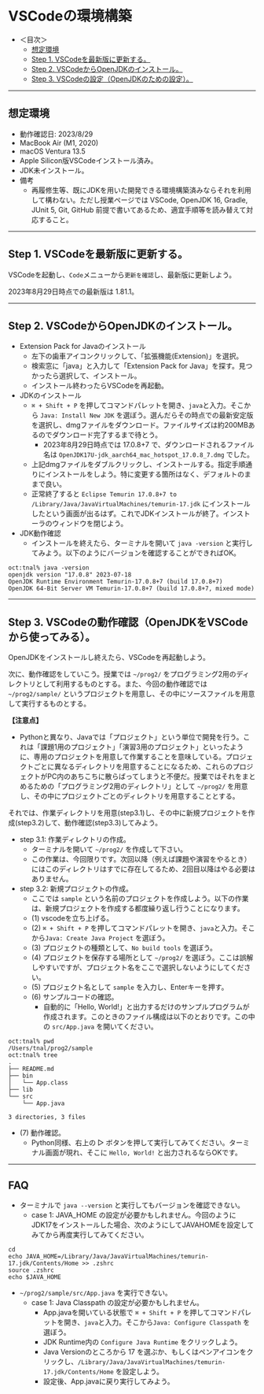 # VSCodeの環境構築

- ＜目次＞
  - <a href="#step0">想定環境</a>
  - <a href="#step1">Step 1. VSCodeを最新版に更新する。</a>
  - <a href="#step2">Step 2. VSCodeからOpenJDKのインストール。</a>
  - <a href="#step3">Step 3. VSCodeの設定（OpenJDKのための設定）。</a>

---
## <a name="step0">想定環境</a>
- 動作確認日: 2023/8/29
- MacBook Air (M1, 2020)
- macOS Ventura 13.5
- Apple Silicon版VSCodeインストール済み。
- JDK未インストール。
- 備考
  - 再履修生等、既にJDKを用いた開発できる環境構築済みならそれを利用して構わない。ただし授業ページでは VSCode, OpenJDK 16, Gradle, JUnit 5, Git, GitHub 前提で書いてあるため、適宜手順等を読み替えて対応すること。

---
## <a name="step1">Step 1. VSCodeを最新版に更新する。</a>
VSCodeを起動し、``Code``メニューから``更新を確認``し、最新版に更新しよう。

2023年8月29日時点での最新版は 1.81.1。

---
## <a name="step2">Step 2. VSCodeからOpenJDKのインストール。</a>
- Extension Pack for Javaのインストール
  - 左下の歯車アイコンクリックして、「拡張機能(Extension)」を選択。
  - 検索窓に「java」と入力して「Extension Pack for Java」を探す。見つかったら選択して、インストール。
  - インストール終わったらVSCodeを再起動。
- JDKのインストール
  - ``⌘ + Shift + P`` を押してコマンドパレットを開き、``java``と入力。そこから ``Java: Install New JDK`` を選ぼう。選んだらその時点での最新安定版を選択し、dmgファイルをダウンロード。ファイルサイズは約200MBあるのでダウンロード完了するまで待とう。
    - 2023年8月29日時点では 17.0.8+7 で、ダウンロードされるファイル名は ``OpenJDK17U-jdk_aarch64_mac_hotspot_17.0.8_7.dmg`` でした。
  - 上記dmgファイルをダブルクリックし、インストールする。指定手順通りにインストールをしよう。特に変更する箇所はなく、デフォルトのままで良い。
  - 正常終了すると ``Eclipse Temurin 17.0.8+7 to /Library/Java/JavaVirtualMachines/temurin-17.jdk`` にインストールしたという画面が出るはず。これでJDKインストールが終了。インストーラのウィンドウを閉じよう。
- JDK動作確認
  - インストールを終えたら、ターミナルを開いて ``java -version`` と実行してみよう。以下のようにバージョンを確認することができればOK。
```
oct:tnal% java -version
openjdk version "17.0.8" 2023-07-18
OpenJDK Runtime Environment Temurin-17.0.8+7 (build 17.0.8+7)
OpenJDK 64-Bit Server VM Temurin-17.0.8+7 (build 17.0.8+7, mixed mode)
```

---
## <a name="step3">Step 3. VSCodeの動作確認（OpenJDKをVSCodeから使ってみる）。</a>

OpenJDKをインストールし終えたら、VSCodeを再起動しよう。

次に、動作確認をしていこう。授業では ``~/prog2/`` をプログラミング2用のディレクトリとして利用するものとする。また、今回の動作確認では ``~/prog2/sample/`` というプロジェクトを用意し、その中にソースファイルを用意して実行するものとする。

**【注意点】**
- Pythonと異なり、Javaでは「プロジェクト」という単位で開発を行う。これは「課題1用のプロジェクト」「演習3用のプロジェクト」といったように、専用のプロジェクトを用意して作業することを意味している。プロジェクトごとに異なるディレクトリを用意することになるため、これらのプロジェクトがPC内のあちこちに散らばってしまうと不便だ。授業ではそれをまとめるための「プログラミング2用のディレクトリ」として ``~/prog2/`` を用意し、その中にプロジェクトごとのディレクトリを用意することとする。

それでは、作業ディレクトリを用意(step3.1)し、その中に新規プロジェクトを作成(step3.2)して、動作確認(step3.3)してみよう。

- step 3.1: 作業ディレクトリの作成。
  - ターミナルを開いて ``~/prog2/`` を作成して下さい。
  - この作業は、今回限りです。次回以降（例えば課題や演習をやるとき）にはこのディレクトリはすでに存在してるため、2回目以降はやる必要はありません。
- step 3.2: 新規プロジェクトの作成。
  - ここでは ``sample`` という名前のプロジェクトを作成しよう。以下の作業は、新規プロジェクトを作成する都度繰り返し行うことになります。
  - (1) vscodeを立ち上げる。
  - (2) ``⌘ + Shift + P`` を押してコマンドパレットを開き、``java``と入力。そこから``Java: Create Java Project`` を選ぼう。
  - (3) プロジェクトの種類として、``No build tools`` を選ぼう。
  - (4) プロジェクトを保存する場所として ``~/prog2/`` を選ぼう。ここは誤解しやすいですが、プロジェクト名をここで選択しないようにしてください。
  - (5) プロジェクト名として ``sample`` を入力し、Enterキーを押す。
  - (6) サンプルコードの確認。
    - 自動的に「Hello, World!」と出力するだけのサンプルプログラムが作成されます。このときのファイル構成は以下のとおりです。この中の ``src/App.java`` を開いてください。
```
oct:tnal% pwd
/Users/tnal/prog2/sample
oct:tnal% tree
.
├── README.md
├── bin
│   └── App.class
├── lib
└── src
    └── App.java

3 directories, 3 files
```
  - (7) 動作確認。
    - Python同様、右上の ▷ ボタンを押して実行してみてください。ターミナル画面が現れ、そこに ``Hello, World!`` と出力されるならOKです。

---

## FAQ
- ターミナルで ``java --version`` と実行してもバージョンを確認できない。
  - case 1: JAVA_HOME の設定が必要かもしれません。今回のようにJDK17をインストールした場合、次のようにしてJAVAHOMEを設定してみてから再度実行してみてください。
```
cd
echo JAVA_HOME=/Library/Java/JavaVirtualMachines/temurin-17.jdk/Contents/Home >> .zshrc
source .zshrc
echo $JAVA_HOME
```

- ``~/prog2/sample/src/App.java`` を実行できない。
  - case 1: Java Classpath の設定が必要かもしれません。
    - App.javaを開いている状態で ``⌘ + Shift + P`` を押してコマンドパレットを開き、``java``と入力。そこから``Java: Configure Classpath`` を選ぼう。
    - JDK Runtime内の ``Configure Java Runtime`` をクリックしよう。
    - Java Versionのところから 17 を選ぶか、もしくはペンアイコンをクリックし、``/Library/Java/JavaVirtualMachines/temurin-17.jdk/Contents/Home`` を設定しよう。
    - 設定後、App.javaに戻り実行してみよう。
